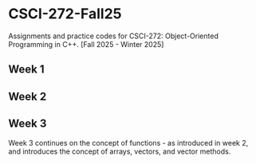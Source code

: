# CSCI-272-Fall25
Assignments and practice codes for CSCI-272: Object-Oriented Programming in C++. [Fall 2025 - Winter 2025]

## Week 1

## Week 2

## Week 3
Week 3 continues on the concept of functions - as introduced in week 2, and introduces the concept of arrays, vectors, and vector methods. 
